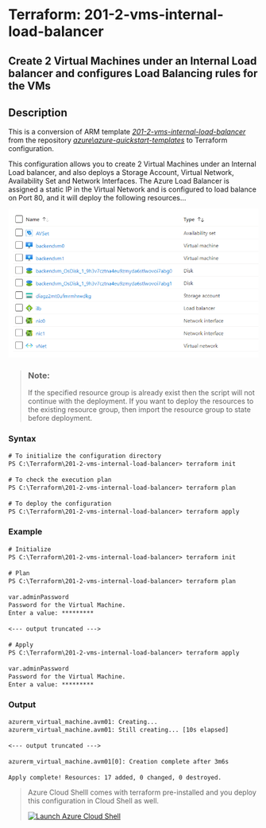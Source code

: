 # Terraform: 201-2-vms-internal-load-balancer

## Create 2 Virtual Machines under an Internal Load balancer and configures Load Balancing rules for the VMs

## Description

This is a conversion of ARM template *[201-2-vms-internal-load-balancer](https://github.com/Azure/azure-quickstart-templates/tree/master/201-2-vms-internal-load-balancer)* from the repository *[azure\azure-quickstart-templates](https://github.com/Azure/azure-quickstart-templates)* to Terraform configuration.

This configuration allows you to create 2 Virtual Machines under an Internal Load balancer, and also deploys a Storage Account, Virtual Network, Availability Set and Network Interfaces. The Azure Load Balancer is assigned a static IP in the Virtual Network and is configured to load balance on Port 80, and it will deploy the following resources...

![output](resources.png)

> ### Note:
> If the specified resource group is already exist then the script will not continue with the deployment. If you want to deploy the resources to the existing resource group, then import the resource group to state before deployment.

### Syntax
```
# To initialize the configuration directory
PS C:\Terraform\201-2-vms-internal-load-balancer> terraform init 

# To check the execution plan
PS C:\Terraform\201-2-vms-internal-load-balancer> terraform plan

# To deploy the configuration
PS C:\Terraform\201-2-vms-internal-load-balancer> terraform apply
```  

### Example
```
# Initialize
PS C:\Terraform\201-2-vms-internal-load-balancer> terraform init 

# Plan
PS C:\Terraform\201-2-vms-internal-load-balancer> terraform plan

var.adminPassword
Password for the Virtual Machine.
Enter a value: *********

<--- output truncated --->

# Apply
PS C:\Terraform\201-2-vms-internal-load-balancer> terraform apply 

var.adminPassword
Password for the Virtual Machine.
Enter a value: *********
```

### Output
```
azurerm_virtual_machine.avm01: Creating...
azurerm_virtual_machine.avm01: Still creating... [10s elapsed]

<--- output truncated --->

azurerm_virtual_machine.avm01[0]: Creation complete after 3m6s

Apply complete! Resources: 17 added, 0 changed, 0 destroyed.
```

>Azure Cloud Shelll comes with terraform pre-installed and you deploy this configuration in Cloud Shell as well.
>
>[![](https://shell.azure.com/images/launchcloudshell.png "Launch Azure Cloud Shell")](https://shell.azure.com)